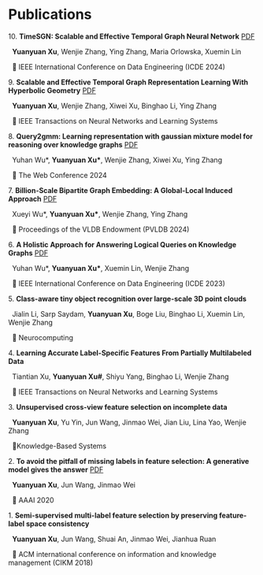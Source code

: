 # Publications

10\. **TimeSGN: Scalable and Effective Temporal Graph Neural Network** [PDF](https://ieeexplore.ieee.org/document/10597745)

   &nbsp; **Yuanyuan Xu**, Wenjie Zhang, Ying Zhang, Maria Orlowska, Xuemin Lin

   &nbsp; 📍 IEEE International Conference on Data Engineering (ICDE 2024)

<p></p>

9\. **Scalable and Effective Temporal Graph Representation Learning With Hyperbolic Geometry** [PDF](https://ieeexplore.ieee.org/stamp/stamp.jsp?arnumber=10528375)

   &nbsp; **Yuanyuan Xu**, Wenjie Zhang, Xiwei Xu, Binghao Li, Ying Zhang

   &nbsp; 📍 IEEE Transactions on Neural Networks and Learning Systems

<p></p>

8\. **Query2gmm: Learning representation with gaussian mixture model for reasoning over knowledge graphs** [PDF](https://dl.acm.org/doi/pdf/10.1145/3589334.3645569)

   &nbsp; Yuhan Wu\*, **Yuanyuan Xu\***, Wenjie Zhang, Xiwei Xu, Ying Zhang

   &nbsp; 📍 The Web Conference 2024

<p></p>

7\. **Billion-Scale Bipartite Graph Embedding: A Global-Local Induced Approach** [PDF](https://dl.acm.org/doi/pdf/10.14778/3626292.3626300)

   &nbsp; Xueyi Wu\*, **Yuanyuan Xu\***, Wenjie Zhang, Ying Zhang

   &nbsp; 📍 Proceedings of the VLDB Endowment (PVLDB 2024)

<p></p>

6\. **A Holistic Approach for Answering Logical Queries on Knowledge Graphs** [PDF](https://ieeexplore.ieee.org/stamp/stamp.jsp?arnumber=10184571)

   &nbsp; Yuhan Wu\*, **Yuanyuan Xu\***, Xuemin Lin, Wenjie Zhang

   &nbsp; 📍 IEEE International Conference on Data Engineering (ICDE 2023)

<p></p>

5\. **Class-aware tiny object recognition over large-scale 3D point clouds**

   &nbsp; Jialin Li, Sarp Saydam, **Yuanyuan Xu**, Boge Liu, Binghao Li, Xuemin Lin, Wenjie Zhang

   &nbsp; 📍 Neurocomputing

<p></p>

4\. **Learning Accurate Label-Specific Features From Partially Multilabeled Data**

   &nbsp; Tiantian Xu, **Yuanyuan Xu\#**, Shiyu Yang, Binghao Li, Wenjie Zhang

   &nbsp; 📍 IEEE Transactions on Neural Networks and Learning Systems

<p></p>

3\. **Unsupervised cross-view feature selection on incomplete data**

   &nbsp; **Yuanyuan Xu**, Yu Yin, Jun Wang, Jinmao Wei, Jian Liu, Lina Yao, Wenjie Zhang

   &nbsp; 📍Knowledge-Based Systems

<p></p>

2\. **To avoid the pitfall of missing labels in feature selection: A generative model gives the answer** [PDF](https://ojs.aaai.org/index.php/AAAI/article/view/6127/5983)

   &nbsp; **Yuanyuan Xu**, Jun Wang, Jinmao Wei

   &nbsp; 📍 AAAI 2020

<p></p>

1\. **Semi-supervised multi-label feature selection by preserving feature-label space consistency**
   
   &nbsp; **Yuanyuan Xu**, Jun Wang, Shuai An, Jinmao Wei, Jianhua Ruan
   
   &nbsp; 📍 ACM international conference on information and knowledge management (CIKM 2018)
